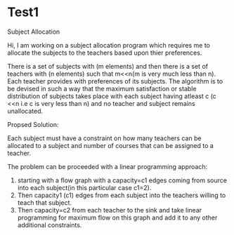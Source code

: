 # Test1
Subject Allocation

Hi, I am working on a subject allocation program which requires me to allocate the subjects to the teachers based upon thier preferences. 

There is a set of subjects with (m elements) and then
there is a set of teachers with (n elements) such that m<<n(m is very much less than n). 
Each teacher provides with preferences of its subjects.
The algorithm is to be devised in such a way that the maximum satisfaction or stable distribution of subjects takes place with each subject having atleast c (c <<n i.e c is very less than n) and no teacher and subject remains unallocated. 

Propsed Solution: 

Each subject must have a constraint on how many teachers can be allocated to a subject and number of courses that can be assigned to a teacher.

The problem can be proceeded with a  linear programming approach: 
1. starting with a flow graph with a capacity=c1 edges coming from source into each subject(in this particular case c1=2).
2. Then capacity1 (c1) edges from each subject into the teachers willing to teach that subject. 
3. Then capacity=c2 from each teacher to the sink and take linear programming for maximum flow on this graph and add it to any other additional constraints.
